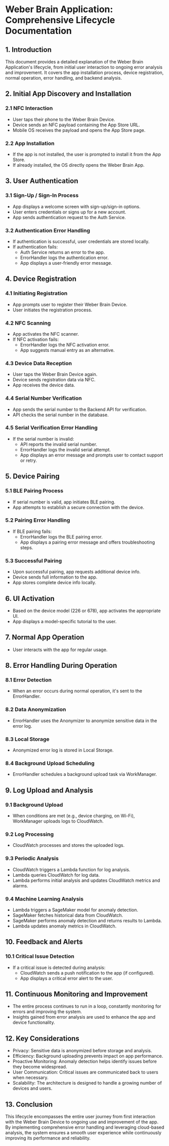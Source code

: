 # Weber Brain Application: Comprehensive Lifecycle Documentation

## 1. Introduction

This document provides a detailed explanation of the Weber Brain Application's lifecycle, from initial user interaction to ongoing error analysis and improvement. It covers the app installation process, device registration, normal operation, error handling, and backend analysis.

## 2. Initial App Discovery and Installation

### 2.1 NFC Interaction
- User taps their phone to the Weber Brain Device.
- Device sends an NFC payload containing the App Store URL.
- Mobile OS receives the payload and opens the App Store page.

### 2.2 App Installation
- If the app is not installed, the user is prompted to install it from the App Store.
- If already installed, the OS directly opens the Weber Brain App.

## 3. User Authentication

### 3.1 Sign-Up / Sign-In Process
- App displays a welcome screen with sign-up/sign-in options.
- User enters credentials or signs up for a new account.
- App sends authentication request to the Auth Service.

### 3.2 Authentication Error Handling
- If authentication is successful, user credentials are stored locally.
- If authentication fails:
  - Auth Service returns an error to the app.
  - ErrorHandler logs the authentication error.
  - App displays a user-friendly error message.

## 4. Device Registration

### 4.1 Initiating Registration
- App prompts user to register their Weber Brain Device.
- User initiates the registration process.

### 4.2 NFC Scanning
- App activates the NFC scanner.
- If NFC activation fails:
  - ErrorHandler logs the NFC activation error.
  - App suggests manual entry as an alternative.

### 4.3 Device Data Reception
- User taps the Weber Brain Device again.
- Device sends registration data via NFC.
- App receives the device data.

### 4.4 Serial Number Verification
- App sends the serial number to the Backend API for verification.
- API checks the serial number in the database.

### 4.5 Serial Verification Error Handling
- If the serial number is invalid:
  - API reports the invalid serial number.
  - ErrorHandler logs the invalid serial attempt.
  - App displays an error message and prompts user to contact support or retry.

## 5. Device Pairing

### 5.1 BLE Pairing Process
- If serial number is valid, app initiates BLE pairing.
- App attempts to establish a secure connection with the device.

### 5.2 Pairing Error Handling
- If BLE pairing fails:
  - ErrorHandler logs the BLE pairing error.
  - App displays a pairing error message and offers troubleshooting steps.

### 5.3 Successful Pairing
- Upon successful pairing, app requests additional device info.
- Device sends full information to the app.
- App stores complete device info locally.

## 6. UI Activation

- Based on the device model (226 or 678), app activates the appropriate UI.
- App displays a model-specific tutorial to the user.

## 7. Normal App Operation

- User interacts with the app for regular usage.

## 8. Error Handling During Operation

### 8.1 Error Detection
- When an error occurs during normal operation, it's sent to the ErrorHandler.

### 8.2 Data Anonymization
- ErrorHandler uses the Anonymizer to anonymize sensitive data in the error log.

### 8.3 Local Storage
- Anonymized error log is stored in Local Storage.

### 8.4 Background Upload Scheduling
- ErrorHandler schedules a background upload task via WorkManager.

## 9. Log Upload and Analysis

### 9.1 Background Upload
- When conditions are met (e.g., device charging, on Wi-Fi), WorkManager uploads logs to CloudWatch.

### 9.2 Log Processing
- CloudWatch processes and stores the uploaded logs.

### 9.3 Periodic Analysis
- CloudWatch triggers a Lambda function for log analysis.
- Lambda queries CloudWatch for log data.
- Lambda performs initial analysis and updates CloudWatch metrics and alarms.

### 9.4 Machine Learning Analysis
- Lambda triggers a SageMaker model for anomaly detection.
- SageMaker fetches historical data from CloudWatch.
- SageMaker performs anomaly detection and returns results to Lambda.
- Lambda updates anomaly metrics in CloudWatch.

## 10. Feedback and Alerts

### 10.1 Critical Issue Detection
- If a critical issue is detected during analysis:
  - CloudWatch sends a push notification to the app (if configured).
  - App displays a critical error alert to the user.

## 11. Continuous Monitoring and Improvement

- The entire process continues to run in a loop, constantly monitoring for errors and improving the system.
- Insights gained from error analysis are used to enhance the app and device functionality.

## 12. Key Considerations

- Privacy: Sensitive data is anonymized before storage and analysis.
- Efficiency: Background uploading prevents impact on app performance.
- Proactive Monitoring: Anomaly detection helps identify issues before they become widespread.
- User Communication: Critical issues are communicated back to users when necessary.
- Scalability: The architecture is designed to handle a growing number of devices and users.

## 13. Conclusion

This lifecycle encompasses the entire user journey from first interaction with the Weber Brain Device to ongoing use and improvement of the app. By implementing comprehensive error handling and leveraging cloud-based analysis, the system ensures a smooth user experience while continuously improving its performance and reliability.
